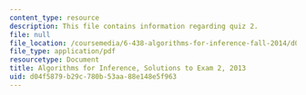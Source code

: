 ```yaml
---
content_type: resource
description: This file contains information regarding quiz 2.
file: null
file_location: /coursemedia/6-438-algorithms-for-inference-fall-2014/d04f5879b29c780b53aa88e148e5f963_MIT6_438F14_q13_2_sol.pdf
file_type: application/pdf
resourcetype: Document
title: Algorithms for Inference, Solutions to Exam 2, 2013
uid: d04f5879-b29c-780b-53aa-88e148e5f963
---
```

